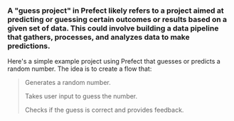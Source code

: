 ### A "guess project" in Prefect likely refers to a project aimed at predicting or guessing certain outcomes or results based on a given set of data. This could involve building a data pipeline that gathers, processes, and analyzes data to make predictions.

Here's a simple example project using Prefect that guesses or predicts a random number. The idea is to create a flow that:

>Generates a random number.
>
>Takes user input to guess the number.
>
>Checks if the guess is correct and provides feedback. 

